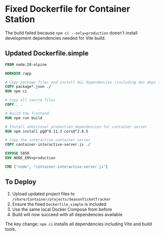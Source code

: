 # Fixed Dockerfile for Container Station

The build failed because `npm ci --only=production` doesn't install development dependencies needed for Vite build.

## Updated Dockerfile.simple
```dockerfile
FROM node:20-alpine

WORKDIR /app

# Copy package files and install ALL dependencies (including dev deps for build)
COPY package*.json ./
RUN npm ci

# Copy all source files
COPY . .

# Build the frontend
RUN npm run build

# Install additional production dependencies for container server
RUN npm install pg@^8.11.3 cors@^2.8.5

# Copy the interactive container server
COPY container-interactive-server.js ./

EXPOSE 5050
ENV NODE_ENV=production

CMD ["node", "container-interactive-server.js"]
```

## To Deploy
1. Upload updated project files to `/share/Container/projects/SeasonTicketTracker`
2. Ensure the fixed `Dockerfile.simple` is included
3. Use the same local Docker Compose from before
4. Build will now succeed with all dependencies available

The key change: `npm ci` installs all dependencies including Vite and build tools.